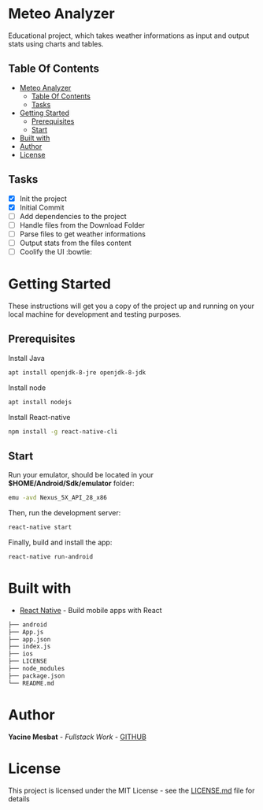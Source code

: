 # Meteo Analyzer

Educational project, which takes weather informations as input and output stats using charts and tables.

## Table Of Contents

- [Meteo Analyzer](#meteo-analyzer)
    - [Table Of Contents](#table-of-contents)
    - [Tasks](#tasks)
- [Getting Started](#getting-started)
    - [Prerequisites](#prerequisites)
    - [Start](#start)
- [Built with](#built-with)
- [Author](#author)
- [License](#license)

## Tasks

- [x] Init the project
- [x] Initial Commit
- [ ] Add dependencies to the project
- [ ] Handle files from the Download Folder
- [ ] Parse files to get weather informations
- [ ] Output stats from the files content
- [ ] Coolify the UI :bowtie:

# Getting Started

These instructions will get you a copy of the project up and running on your local machine for development and testing purposes.

## Prerequisites

Install Java

```bash
apt install openjdk-8-jre openjdk-8-jdk
```

Install node

```bash
apt install nodejs
```

Install React-native

```bash
npm install -g react-native-cli
```

## Start

Run your emulator, should be located in your **$HOME/Android/Sdk/emulator** folder:

```bash
emu -avd Nexus_5X_API_28_x86
```

Then, run the development server:

```bash
react-native start
```

Finally, build and install the app:
```bash
react-native run-android
```

# Built with 

* [React Native](https://github.com/facebook/react-native) - Build mobile apps with React

```bash
├── android
├── App.js
├── app.json
├── index.js
├── ios
├── LICENSE
├── node_modules
├── package.json
└── README.md
```

# Author

**Yacine Mesbat** - *Fullstack Work* - [GITHUB](https://github.com/YacineMesbat)
 
# License 

This project is licensed under the MIT License - see the [LICENSE.md](LICENSE.md) file for details